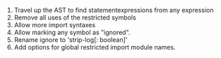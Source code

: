 1. Travel up the AST to find statementexpressions from any expression
2. Remove all uses of the restricted symbols
3. Allow more import syntaxes
4. Allow marking any symbol as "ignored".
5. Rename ignore to 'strip-log[: boolean]'
6. Add options for global restricted import module names.
